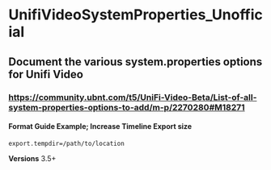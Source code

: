 # UnifiVideoSystemProperties_Unofficial
## Document the various system.properties options for Unifi Video
### https://community.ubnt.com/t5/UniFi-Video-Beta/List-of-all-system-properties-options-to-add/m-p/2270280#M18271


#### Format Guide Example; Increase Timeline Export size

```
export.tempdir=/path/to/location
```

**Versions** 3.5+

